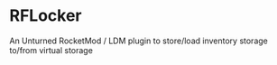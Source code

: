 # RFLocker
 An Unturned RocketMod / LDM plugin to store/load inventory storage to/from virtual storage
